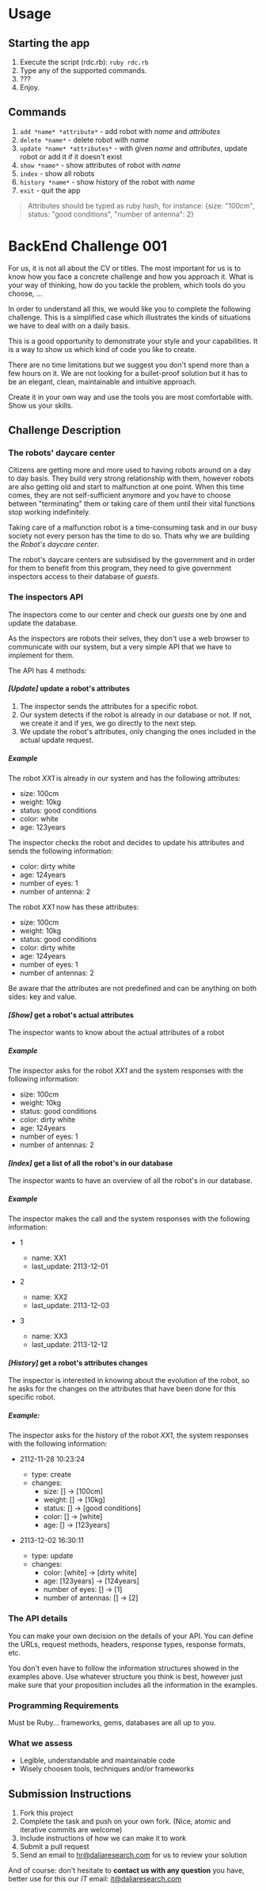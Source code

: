 # Usage

## Starting the app

1. Execute the script (rdc.rb): `ruby rdc.rb`
2. Type any of the supported commands.
3. ???
4. Enjoy.

## Commands
1. `add *name* *attribute*` - add robot with *name* and *attributes*
2. `delete *name*` - delete robot with *name*
3. `update *name* *attributes*` - with given *name* and *attributes*, update robot or add it if it doesn't exist
4. `show *name*` - show attributes of robot with *name*
5. `index` - show all robots
6. `history *name*` - show history of the robot with *name*
7. `exit` - quit the app

> Attributes should be typed as ruby hash, for instance: {size: "100cm", status: "good conditions", "number of antenna": 2}


# BackEnd Challenge 001

For us, it is not all about the CV or titles. The most important for us is to know how you face a concrete challenge and how you approach it. What is your way of thinking, how do you tackle the problem, which tools do you choose, ...

In order to understand all this, we would like you to complete the following challenge. This is a simplified case which illustrates the kinds of situations we have to deal with on a daily basis.

This is a good opportunity to demonstrate your style and your capabilities. It is a way to show us which kind of code you like to create.

There are no time limitations but we suggest you don't spend more than a few hours on it. We are not looking for a bullet-proof solution but it has to be an elegant, clean, maintainable and intuitive approach.

Create it in your own way and use the tools you are most comfortable with. Show us your skills.

## Challenge Description

### The robots' daycare center

Citizens are getting more and more used to having robots around on a day to day basis. They build very strong relationship with them, however robots are also getting old and start to malfunction at one point. When this time comes, they are not self-sufficient anymore and you have to choose between "terminating" them or taking care of them until their vital functions stop working indefinitely.

Taking care of a malfunction robot is a time-consuming task and in our busy society not every person has the time to do so. Thats why we are building the _Robot's daycare center_.

The robot's daycare centers are subsidised by the government and in order for them to benefit from this program, they need to give government inspectors access to their database of _guests_.


### The inspectors API

The inspectors come to our center and check our _guests_ one by one and update the database.

As the inspectors are robots their selves, they don't use a web browser to communicate with our system, but a very simple API that we have to implement for them.

The API has 4 methods:

#### _[Update]_ update a robot's attributes

1. The inspector sends the attributes for a specific robot.
2. Our system detects if the robot is already in our database or not. If not, we create it and if yes, we go directly to the next step.
3. We update the robot's attributes, only changing the ones included in the actual update request.

##### Example

The robot _XX1_ is already in our system and has the following attributes: 

- size: 100cm
- weight: 10kg 
- status: good conditions
- color: white
- age: 123years

The inspector checks the robot and decides to update his attributes and sends the following information:

- color: dirty white
- age: 124years
- number of eyes: 1
- number of antenna: 2

The robot _XX1_ now has these attributes: 

- size: 100cm
- weight: 10kg 
- status: good conditions
- color: dirty white
- age: 124years
- number of eyes: 1
- number of antennas: 2

Be aware that the attributes are not predefined and can be anything on both sides: key and value.

#### _[Show]_ get a robot's actual attributes

The inspector wants to know about the actual attributes of a robot

##### Example

The inspector asks for the robot _XX1_ and the system responses with the following information:

- size: 100cm
- weight: 10kg 
- status: good conditions
- color: dirty white
- age: 124years
- number of eyes: 1
- number of antennas: 2

#### _[Index]_ get a list of all the robot's in our database

The inspector wants to have an overview of all the robot's in our database.

##### Example

The inspector makes the call and the system responses with the following information:

- 1
	- name: XX1
	- last_update: 2113-12-01

- 2
	- name: XX2
	- last_update: 2113-12-03

- 3
	- name: XX3
	- last_update: 2113-12-12
	
#### _[History]_ get a robot's attributes changes

The inspector is interested in knowing about the evolution of the robot, so he asks for the changes on the attributes that have been done for this specific robot.

##### Example:

The inspector asks for the history of the robot _XX1_, the system responses with the following information:

- 2112-11-28 10:23:24
	- type: create
	- changes: 
		- size: [] -> [100cm]
		- weight: [] -> [10kg]
		- status: [] -> [good conditions]
		- color: [] -> [white]
		- age: [] -> [123years]

- 2113-12-02 16:30:11
	- type: update
	- changes:
		- color: [white] -> [dirty white]
		- age: [123years] -> [124years]
		- number of eyes: [] -> [1]
		- number of antennas: [] -> [2]


### The API details

You can make your own decision on the details of your API. You can define the URLs, request methods, headers, response types, response formats, etc.

You don't even have to follow the information structures showed in the examples above. Use whatever structure you think is best, however just make sure that your proposition includes all the information in the examples.

### Programming Requirements

Must be Ruby... frameworks, gems, databases are all up to you.

### What we assess

- Legible, understandable and maintainable code
- Wisely choosen tools, techniques and/or frameworks

## Submission Instructions

1. Fork this project
1. Complete the task and push on your own fork. (Nice, atomic and iterative commits are welcome)
1. Include instructions of how we can make it to work
1. Submit a pull request
1. Send an email to hr@daliaresearch.com for us to review your solution

And of course: don't hesitate to **contact us with any question** you have, better use for this our _IT_ email: [it@daliaresearch.com](mailto:it@daliaresearch.com)


